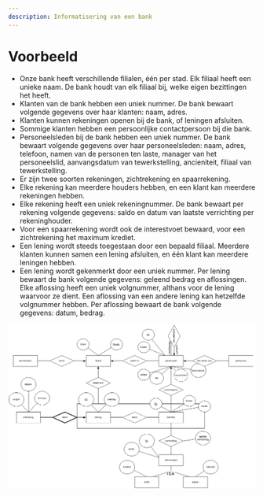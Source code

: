 ```yaml
---
description: Informatisering van een bank
---
```


# Voorbeeld

* Onze bank heeft verschillende filialen, één per stad. Elk filiaal heeft een unieke naam. De bank houdt van elk filiaal bij, welke eigen bezittingen het heeft.
* Klanten van de bank hebben een uniek nummer. De bank bewaart volgende gegevens over haar klanten: naam, adres.
* Klanten kunnen rekeningen openen bij de bank, of leningen afsluiten.
* Sommige klanten hebben een persoonlijke contactpersoon bij die bank.
* Personeelsleden bij de bank hebben een uniek nummer. De bank bewaart volgende gegevens over haar personeelsleden: naam, adres, telefoon, namen van de personen ten laste, manager van het personeelslid, aanvangsdatum van tewerkstelling, ancieniteit, filiaal van tewerkstelling.
* Er zijn twee soorten rekeningen, zichtrekening en spaarrekening.
* Elke rekening kan meerdere houders hebben, en een klant kan meerdere rekeningen hebben.
* Elke rekening heeft een uniek rekeningnummer. De bank bewaart per rekening volgende gegevens: saldo en datum van laatste verrichting per rekeninghouder.
* Voor een spaarrekening wordt ook de interestvoet bewaard, voor een zichtrekening het maximum krediet.
* Een lening wordt steeds toegestaan door een bepaald filiaal. Meerdere klanten kunnen samen een lening afsluiten, en één klant kan meerdere leningen hebben.
* Een lening wordt gekenmerkt door een uniek nummer. Per lening bewaart de bank volgende gegevens: geleend bedrag en aflossingen. Elke aflossing heeft een uniek volgnummer, althans voor de lening waarvoor ze dient. Een aflossing van een andere lening kan hetzelfde volgnummer hebben. Per aflossing bewaart de bank volgende gegevens: datum, bedrag.

![](<../../../.gitbook/assets/image (42).png>)
